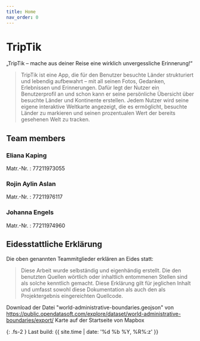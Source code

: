 ```yaml
---
title: Home
nav_order: 0
---
```


# TripTik

„TripTik – mache aus deiner Reise eine wirklich unvergessliche Erinnerung!“

> TripTik ist eine App, die für den Benutzer besuchte Länder strukturiert und lebendig
aufbewahrt – mit all seinen Fotos, Gedanken, Erlebnissen und Erinnerungen. Dafür
legt der Nutzer ein Benutzerprofil an und schon kann er seine persönliche Übersicht
über besuchte Länder und Kontinente erstellen. Jedem Nutzer wird seine eigene
interaktive Weltkarte angezeigt, die es ermöglicht, besuchte Länder zu markieren und
seinen prozentualen Wert der bereits gesehenen Welt zu tracken. 

## Team members

### Eliana Kaping

Matr.-Nr.
: 77211973055

### Rojin Aylin Aslan

Matr.-Nr.
: 77211976117

### Johanna Engels

Matr.-Nr.
: 77211974960

## Eidesstattliche Erklärung

Die oben genannten Teammitglieder erklären an Eides statt:

> Diese Arbeit wurde selbständig und eigenhändig erstellt. Die den benutzten Quellen wörtlich oder inhaltlich entommenen Stellen sind als solche kenntlich gemacht. Diese Erklärung gilt für jeglichen Inhalt und umfasst sowohl diese Dokumentation als auch den als Projektergebnis eingereichten Quellcode.

Download der Datei "world-administrative-boundaries.geojson" von https://public.opendatasoft.com/explore/dataset/world-administrative-boundaries/export/
Karte auf der Startseite von Mapbox

{: .fs-2 }
Last build: {{ site.time | date: '%d %b %Y, %R%:z' }}